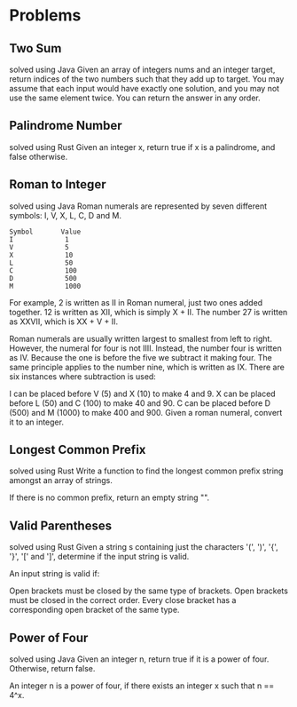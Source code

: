 # Problems

## Two Sum 
solved using Java
Given an array of integers nums and an integer target, return indices of the two numbers such that they add up to target.
You may assume that each input would have exactly one solution, and you may not use the same element twice.
You can return the answer in any order.

## Palindrome Number
solved using Rust
Given an integer x, return true if x is a 
palindrome, and false otherwise.

## Roman to Integer
solved using Java
Roman numerals are represented by seven different symbols: I, V, X, L, C, D and M.
```  
Symbol       Value
I             1
V             5
X             10
L             50
C             100
D             500
M             1000

```
For example, 2 is written as II in Roman numeral, just two ones added together. 12 is written as XII, which is simply X + II. The number 27 is written as XXVII, which is XX + V + II.

Roman numerals are usually written largest to smallest from left to right. However, the numeral for four is not IIII. Instead, the number four is written as IV. Because the one is before the five we subtract it making four. The same principle applies to the number nine, which is written as IX. There are six instances where subtraction is used:

I can be placed before V (5) and X (10) to make 4 and 9. 
X can be placed before L (50) and C (100) to make 40 and 90. 
C can be placed before D (500) and M (1000) to make 400 and 900.
Given a roman numeral, convert it to an integer.

## Longest Common Prefix
solved using Rust
Write a function to find the longest common prefix string amongst an array of strings.

If there is no common prefix, return an empty string "".

## Valid Parentheses
solved using Rust
Given a string s containing just the characters '(', ')', '{', '}', '\[' and ']', determine if the input string is valid.

An input string is valid if:

Open brackets must be closed by the same type of brackets.
Open brackets must be closed in the correct order.
Every close bracket has a corresponding open bracket of the same type.

## Power of Four
solved using Java
Given an integer n, return true if it is a power of four. Otherwise, return false.

An integer n is a power of four, if there exists an integer x such that n == 4^x.



